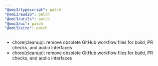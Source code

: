 ```yaml
---
"@omi3/typescript": patch
"@omi3/audio": patch
"@omi3/utils": patch
"@omi3/ui": patch
"@omi3/site": patch
---
```


- chore(cleanup): remove obsolete GitHub workflow files for build, PR checks, and audio interfaces
- chore(cleanup): remove obsolete GitHub workflow files for build, PR checks, and audio interfaces

